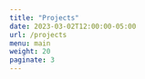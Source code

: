 ```yaml
---
title: "Projects"
date: 2023-03-02T12:00:00-05:00
url: /projects
menu: main
weight: 20
paginate: 3
---
```

